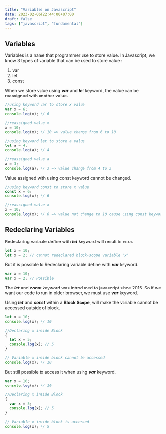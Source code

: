 ```yaml
---
title: "Variables on Javascript"
date: 2023-02-06T22:44:00+07:00
draft: false
tags: ["javascript", "fundamental"]
---
```


## Variables

Variables is a name that programmer use to store value. In Javascript, we know 3 types of variable that can be used to store value :

1. var
2. let
3. const

When we store value using **_var_** and **_let_** keyword, the value can be reassigned with another value.

```javascript
//using keyword var to store x value
var x = 6;
console.log(x); // 6

//reassigned value x
x = 10;
console.log(x); // 10 => value change from 6 to 10

//using keyword let to store a value
let a = 4;
console.log(a); // 4

//reassigned value a
a = 3;
console.log(a); // 3 => value change from 4 to 3
```

Value assigned with using const keyword cannot be changed.

```javascript
//using keyword const to store x value
const x = 6;
console.log(x); // 6

//reassigned value x
x = 10;
console.log(x); // 6 => value not change to 10 cause using const keyword
```

## Redeclaring Variables

Redeclaring variable define with **_let_** keyword will result in error.

```javascript
let x = 10;
let x = 2; // cannot redeclared block-scope variable 'x'
```

But it is possible to Redeclaring variable define with **_var_** keyword.

```javascript
var x = 10;
var x = 2; // Possible
```

The **_let_** and **_const_** keyword was introduced to javascript since 2015. So if we want our code to run in older browser, we must use **_var_** keyword.

Using **_let_** and **_const_** within a **Block Scope**, will make the variable cannot be accessed outside of block.

```javascript
let x = 10;
console.log(x); // 10

//Declaring x inside Block
{
  let x = 5;
  console.log(x); // 5
}

// Variable x inside block cannot be accessed
console.log(x); // 10
```

But still possible to access it when using **_var_** keyword.

```javascript
var x = 10;
console.log(x); // 10

//Declaring x inside Block
{
  var x = 5;
  console.log(x); // 5
}

// Variable x inside block is accessed
console.log(x); // 5
```

